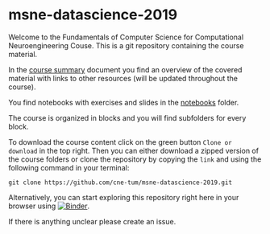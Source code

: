 # msne-datascience-2019

Welcome to the Fundamentals of Computer Science for Computational Neuroengineering Couse. This is a git repository containing the course material.

In the [course summary](course_summary.md) document you find an overview of the covered material with links to other resources (will be updated throughout the course).

You find notebooks with exercises and slides in the [notebooks](notebooks/) folder.

The course is organized in blocks and you will find subfolders for every block.

To download the course content click on the green button `Clone or download` in the top right. Then you can either download a zipped version of the course folders or clone the repository by copying the `link` and using the following
command in your terminal:

`git clone https://github.com/cne-tum/msne-datascience-2019.git`

Alternatively, you can start exploring this repository right here in your browser using [![Binder](https://mybinder.org/badge.svg)](https://mybinder.org/v2/gh/cne-tum/msne-datascience-2019/master).

If there is anything unclear please create an issue.
